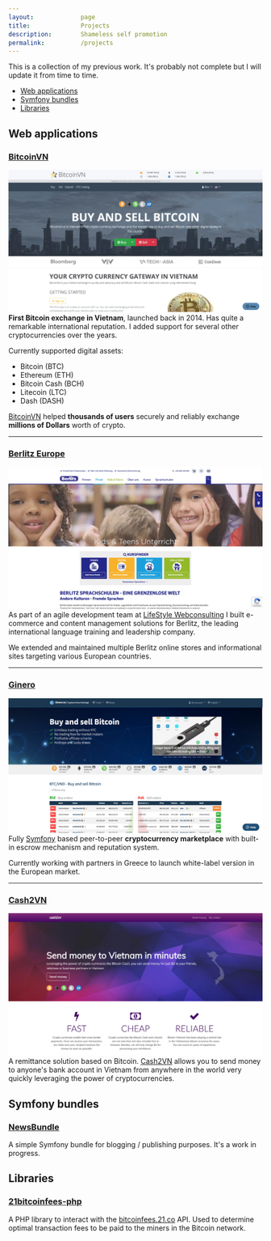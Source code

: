 ```yaml
---
layout:             page
title:              Projects
description:        Shameless self promotion
permalink:          /projects
---
```


This is a collection of my previous work. It's probably not complete but I will update it from time to time.

* [Web applications](#web-applications)
* [Symfony bundles](#symfony-bundles)
* [Libraries](#libraries)

## Web applications

### [BitcoinVN](https://bitcoinvn.io/en)
[![BitcoinVN](/assets/img/projects/bitcoinvn.jpeg)](https://bitcoinvn.io/en)
**First Bitcoin exchange in Vietnam**, launched back in 2014.
Has quite a remarkable international reputation.
I added support for several other cryptocurrencies over the years.

Currently supported digital assets:
* Bitcoin (BTC)
* Ethereum (ETH)
* Bitcoin Cash (BCH)
* Litecoin (LTC)
* Dash (DASH)

[BitcoinVN](https://bitcoinvn.io/en) helped **thousands of users** securely and reliably exchange **millions of Dollars** worth of crypto.

---
    
### [Berlitz Europe](https://www.berlitz.at)
[![Berlitz Europe](/assets/img/projects/berlitz.jpeg)](https://www.berlitz.at)
As part of an agile development team at [LifeStyle Webconsulting](https://www.life-style.de) I built e-commerce and content management solutions for Berlitz, the leading international language training and leadership company.

We extended and maintained multiple Berlitz online stores and informational sites targeting various European countries. 

---

### [Ginero](https://ginero.io)
[![Ginero](/assets/img/projects/ginero.jpeg)](https://ginero.io)
Fully [Symfony](https://symfony.com) based peer-to-peer **cryptocurrency marketplace** with built-in escrow mechanism and reputation system.

Currently working with partners in Greece to launch white-label version in the European market. 
  
---
    
### [Cash2VN](https://www.cash2vn.com)
[![Cash2VN](/assets/img/projects/cash2vn.jpeg)](https://www.cash2vn.com)
A remittance solution based on Bitcoin.
[Cash2VN](https://www.cash2vn.com) allows you to send money to anyone's bank account in Vietnam from anywhere in the world very quickly leveraging the power of cryptocurrencies.
    
## Symfony bundles

### [NewsBundle](https://packagist.org/packages/sonofliberty/news-bundle)
A simple Symfony bundle for blogging / publishing purposes. It's a work in progress.
    
## Libraries

### [21bitcoinfees-php](https://packagist.org/packages/bitcoinvietnam/21bitcoinfees-php)
A PHP library to interact with the [bitcoinfees.21.co](https://bitcoinfees.earn.com/) API.
Used to determine optimal transaction fees to be paid to the miners in the Bitcoin network.